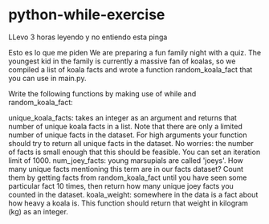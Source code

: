 # python-while-exercise


LLevo 3 horas leyendo y no entiendo esta pinga

Esto es lo que me piden
We are preparing a fun family night with a quiz. The youngest kid in the family is currently a massive fan of koalas, so we compiled a list of koala facts and wrote a function random_koala_fact that you can use in main.py.

Write the following functions by making use of while and random_koala_fact:

unique_koala_facts: takes an integer as an argument and returns that number of unique koala facts in a list. Note that there are only a limited number of unique facts in the dataset. For high arguments your function should try to return all unique facts in the dataset. No worries: the number of facts is small enough that this should be feasible. You can set an iteration limit of 1000.
num_joey_facts: young marsupials are called 'joeys'. How many unique facts mentioning this term are in our facts dataset? Count them by getting facts from random_koala_fact until you have seen some particular fact 10 times, then return how many unique joey facts you counted in the dataset.
koala_weight: somewhere in the data is a fact about how heavy a koala is. This function should return that weight in kilogram (kg) as an integer.
